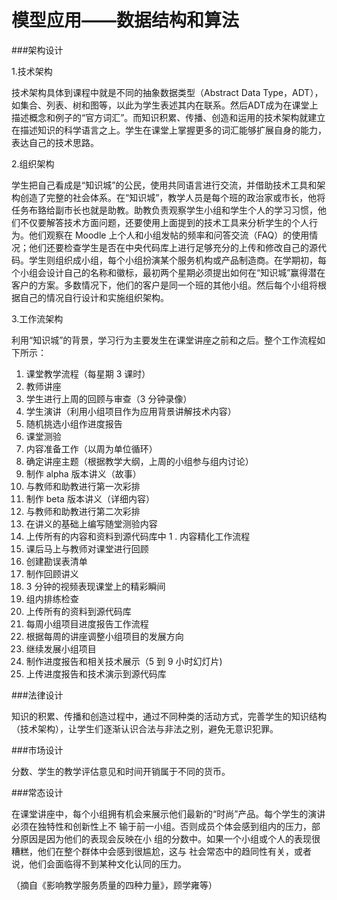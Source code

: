 # 模型应用——数据结构和算法

###架构设计

1.技术架构

技术架构具体到课程中就是不同的抽象数据类型（Abstract Data Type，ADT），如集合、列表、树和图等，以此为学生表述其内在联系。然后ADT成为在课堂上描述概念和例子的“官方词汇”。而知识积累、传播、创造和运用的技术架构就建立在描述知识的科学语言之上。学生在课堂上掌握更多的词汇能够扩展自身的能力，表达自己的技术思路。

2.组织架构

学生把自己看成是“知识城”的公民，使用共同语言进行交流，并借助技术工具和架构创造了完整的社会体系。在“知识城”，教学人员是每个班的政治家或市长，他将任务布臵给副市长也就是助教。助教负责观察学生小组和学生个人的学习习惯，他们不仅要解答技术方面问题，还要使用上面提到的技术工具来分析学生的个人行为。他们观察在 Moodle 上个人和小组发帖的频率和问答交流（FAQ）的使用情况；他们还要检查学生是否在中央代码库上进行足够充分的上传和修改自己的源代码。学生则组织成小组，每个小组扮演某个服务机构或产品制造商。在学期初，每个小组会设计自己的名称和徽标，最初两个星期必须提出如何在“知识城”赢得潜在客户的方案。多数情况下，他们的客户是同一个班的其他小组。然后每个小组将根据自己的情况自行设计和实施组织架构。


3.工作流架构

利用“知识城”的背景，学习行为主要发生在课堂讲座之前和之后。整个工作流程如下所示：
1. 课堂教学流程（每星期 3 课时）
1. 教师讲座
1. 学生进行上周的回顾与审查（3 分钟录像）
1. 学生演讲（利用小组项目作为应用背景讲解技术内容）
1. 随机挑选小组作进度报告
1. 课堂测验
1. 内容准备工作（以周为单位循环）
1. 确定讲座主题（根据教学大纲，上周的小组参与组内讨论）
1. 制作 alpha 版本讲义（故事）
1. 与教师和助教进行第一次彩排
1. 制作 beta 版本讲义（详细内容）
1. 与教师和助教进行第二次彩排
1. 在讲义的基础上编写随堂测验内容
1. 上传所有的内容和资料到源代码库中
1 . 内容精化工作流程
1. 课后马上与教师对课堂进行回顾
1. 创建勘误表清单
1. 制作回顾讲义
1. 3 分钟的视频表现课堂上的精彩瞬间
1. 组内排练检查
1. 上传所有的资料到源代码库
1. 每周小组项目进度报告工作流程
1. 根据每周的讲座调整小组项目的发展方向
1. 继续发展小组项目
1. 制作进度报告和相关技术展示（5 到 9 小时幻灯片)
1. 上传进度报告和技术演示到源代码库


###法律设计

知识的积累、传播和创造过程中，通过不同种类的活动方式，完善学生的知识结构（技术架构），让学生们逐渐认识合法与非法之别，避免无意识犯罪。

###市场设计

分数、学生的教学评估意见和时间开销属于不同的货币。

###常态设计

在课堂讲座中，每个小组拥有机会来展示他们最新的“时尚”产品。每个学生的演讲必须在独特性和创新性上不
输于前一小组。否则成员个体会感到组内的压力，部分原因是因为他们的表现会反映在小
组的分数中。如果一个小组或个人的表现很糟糕，他们在整个群体中会感到很尴尬，这与
社会常态中的趋同性有关，或者说，他们会面临得不到某种文化认同的压力。

（摘自《影响教学服务质量的四种力量》，顾学雍等）



